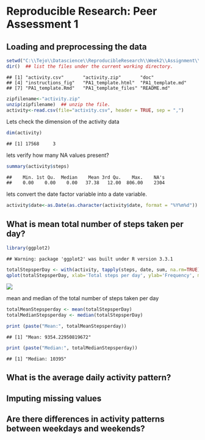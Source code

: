 # Reproducible Research: Peer Assessment 1
## Loading and preprocessing the data

```r
setwd("C:\\Tejo\\Datascience\\ReproducibleResearch\\Week2\\Assignment\\Assignment\\RepData_PeerAssessment1")
dir()  ## list the files under the current working directory.
```

```
## [1] "activity.csv"       "activity.zip"       "doc"               
## [4] "instructions_fig"   "PA1_template.html"  "PA1_template.md"   
## [7] "PA1_template.Rmd"   "PA1_template_files" "README.md"
```

```r
zipfilename<-"activity.zip"
unzip(zipfilename)  ## unzip the file.
activity<-read.csv(file="activity.csv", header = TRUE, sep = ",")
```
Lets check the dimension of the activity data

```r
dim(activity)
```

```
## [1] 17568     3
```
lets verify how many NA values present?

```r
summary(activity$steps)
```

```
##    Min. 1st Qu.  Median    Mean 3rd Qu.    Max.    NA's 
##    0.00    0.00    0.00   37.38   12.00  806.00    2304
```
lets convert the date factor variable into a date variable.

```r
activity$date<-as.Date(as.character(activity$date, format = "%Y%m%d"))
```


## What is mean total number of steps taken per day?

```r
library(ggplot2)
```

```
## Warning: package 'ggplot2' was built under R version 3.3.1
```

```r
totalStepsperDay <- with(activity, tapply(steps, date, sum, na.rm=TRUE))
qplot(totalStepsperDay, xlab='Total steps per day', ylab='Frequency', main = "Total number of steps taken per day", binwidth= 1000)
```

![](PA1_template_files/figure-html/unnamed-chunk-5-1.png)<!-- -->

mean and median of the total number of steps taken per day

```r
totalMeanStepsperday <- mean(totalStepsperDay)
totalMedianStepsperday <- median(totalStepsperDay)

print (paste("Mean:", totalMeanStepsperday))
```

```
## [1] "Mean: 9354.22950819672"
```

```r
print (paste("Median:", totalMedianStepsperday))
```

```
## [1] "Median: 10395"
```

## What is the average daily activity pattern?



## Imputing missing values



## Are there differences in activity patterns between weekdays and weekends?
